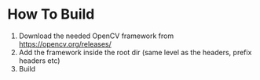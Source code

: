 # How To Build
1. Download the needed OpenCV framework from https://opencv.org/releases/
2. Add the framework inside the root dir (same level as the headers, prefix headers etc)
3. Build
